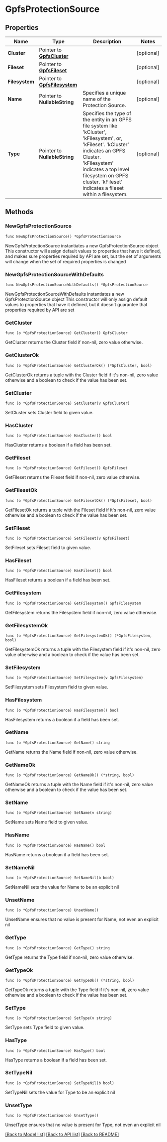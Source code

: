 # GpfsProtectionSource

## Properties

Name | Type | Description | Notes
------------ | ------------- | ------------- | -------------
**Cluster** | Pointer to [**GpfsCluster**](GpfsCluster.md) |  | [optional] 
**Fileset** | Pointer to [**GpfsFileset**](GpfsFileset.md) |  | [optional] 
**Filesystem** | Pointer to [**GpfsFilesystem**](GpfsFilesystem.md) |  | [optional] 
**Name** | Pointer to **NullableString** | Specifies a unique name of the Protection Source. | [optional] 
**Type** | Pointer to **NullableString** | Specifies the type of the entity in an GPFS file system like &#39;kCluster&#39;, &#39;kFilesystem&#39;, or, &#39;kFileset&#39;. &#39;kCluster&#39; indicates an GPFS Cluster. &#39;kFilesystem&#39; indicates a top level filesystem on GPFS cluster. &#39;kFileset&#39; indicates a fileset within a filesystem. | [optional] 

## Methods

### NewGpfsProtectionSource

`func NewGpfsProtectionSource() *GpfsProtectionSource`

NewGpfsProtectionSource instantiates a new GpfsProtectionSource object
This constructor will assign default values to properties that have it defined,
and makes sure properties required by API are set, but the set of arguments
will change when the set of required properties is changed

### NewGpfsProtectionSourceWithDefaults

`func NewGpfsProtectionSourceWithDefaults() *GpfsProtectionSource`

NewGpfsProtectionSourceWithDefaults instantiates a new GpfsProtectionSource object
This constructor will only assign default values to properties that have it defined,
but it doesn't guarantee that properties required by API are set

### GetCluster

`func (o *GpfsProtectionSource) GetCluster() GpfsCluster`

GetCluster returns the Cluster field if non-nil, zero value otherwise.

### GetClusterOk

`func (o *GpfsProtectionSource) GetClusterOk() (*GpfsCluster, bool)`

GetClusterOk returns a tuple with the Cluster field if it's non-nil, zero value otherwise
and a boolean to check if the value has been set.

### SetCluster

`func (o *GpfsProtectionSource) SetCluster(v GpfsCluster)`

SetCluster sets Cluster field to given value.

### HasCluster

`func (o *GpfsProtectionSource) HasCluster() bool`

HasCluster returns a boolean if a field has been set.

### GetFileset

`func (o *GpfsProtectionSource) GetFileset() GpfsFileset`

GetFileset returns the Fileset field if non-nil, zero value otherwise.

### GetFilesetOk

`func (o *GpfsProtectionSource) GetFilesetOk() (*GpfsFileset, bool)`

GetFilesetOk returns a tuple with the Fileset field if it's non-nil, zero value otherwise
and a boolean to check if the value has been set.

### SetFileset

`func (o *GpfsProtectionSource) SetFileset(v GpfsFileset)`

SetFileset sets Fileset field to given value.

### HasFileset

`func (o *GpfsProtectionSource) HasFileset() bool`

HasFileset returns a boolean if a field has been set.

### GetFilesystem

`func (o *GpfsProtectionSource) GetFilesystem() GpfsFilesystem`

GetFilesystem returns the Filesystem field if non-nil, zero value otherwise.

### GetFilesystemOk

`func (o *GpfsProtectionSource) GetFilesystemOk() (*GpfsFilesystem, bool)`

GetFilesystemOk returns a tuple with the Filesystem field if it's non-nil, zero value otherwise
and a boolean to check if the value has been set.

### SetFilesystem

`func (o *GpfsProtectionSource) SetFilesystem(v GpfsFilesystem)`

SetFilesystem sets Filesystem field to given value.

### HasFilesystem

`func (o *GpfsProtectionSource) HasFilesystem() bool`

HasFilesystem returns a boolean if a field has been set.

### GetName

`func (o *GpfsProtectionSource) GetName() string`

GetName returns the Name field if non-nil, zero value otherwise.

### GetNameOk

`func (o *GpfsProtectionSource) GetNameOk() (*string, bool)`

GetNameOk returns a tuple with the Name field if it's non-nil, zero value otherwise
and a boolean to check if the value has been set.

### SetName

`func (o *GpfsProtectionSource) SetName(v string)`

SetName sets Name field to given value.

### HasName

`func (o *GpfsProtectionSource) HasName() bool`

HasName returns a boolean if a field has been set.

### SetNameNil

`func (o *GpfsProtectionSource) SetNameNil(b bool)`

 SetNameNil sets the value for Name to be an explicit nil

### UnsetName
`func (o *GpfsProtectionSource) UnsetName()`

UnsetName ensures that no value is present for Name, not even an explicit nil
### GetType

`func (o *GpfsProtectionSource) GetType() string`

GetType returns the Type field if non-nil, zero value otherwise.

### GetTypeOk

`func (o *GpfsProtectionSource) GetTypeOk() (*string, bool)`

GetTypeOk returns a tuple with the Type field if it's non-nil, zero value otherwise
and a boolean to check if the value has been set.

### SetType

`func (o *GpfsProtectionSource) SetType(v string)`

SetType sets Type field to given value.

### HasType

`func (o *GpfsProtectionSource) HasType() bool`

HasType returns a boolean if a field has been set.

### SetTypeNil

`func (o *GpfsProtectionSource) SetTypeNil(b bool)`

 SetTypeNil sets the value for Type to be an explicit nil

### UnsetType
`func (o *GpfsProtectionSource) UnsetType()`

UnsetType ensures that no value is present for Type, not even an explicit nil

[[Back to Model list]](../README.md#documentation-for-models) [[Back to API list]](../README.md#documentation-for-api-endpoints) [[Back to README]](../README.md)


